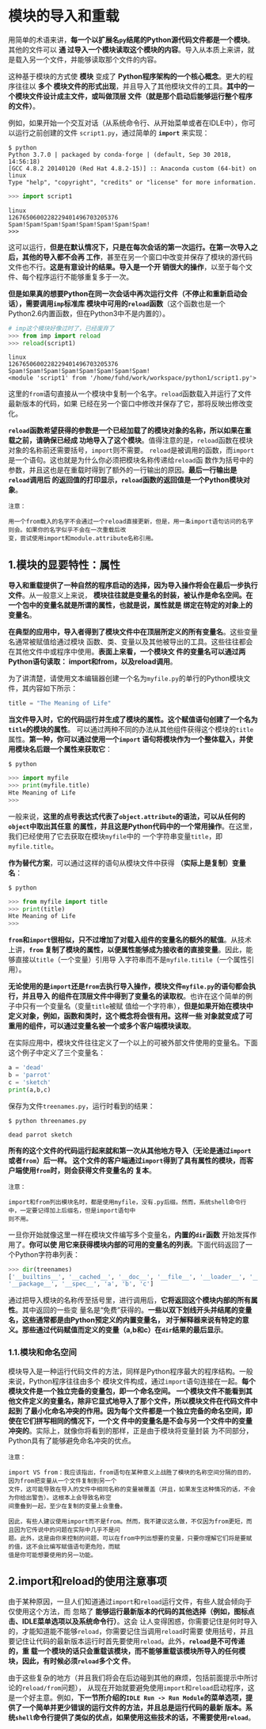 模块的导入和重载
================================================================================
用简单的术语来讲，**每一个以扩展名`py`结尾的Python源代码文件都是一个模块**。其他的文件可以 **通
过导入一个模块读取这个模块的内容**。导入从本质上来讲，就是载入另一个文件，并能够读取那个文件的内容。

这种基于模块的方式使 **模块** 变成了 **Python程序架构的一个核心概念**。更大的程序往往以 **多个
模块文件的形式出现**，并且导入了其他模块文件的工具。**其中的一个模块文件设计成主文件，或叫做顶层
文件（就是那个启动后能够运行整个程序的文件）**。

例如，如果开始一个交互对话（从系统命令行、从开始菜单或者在IDLE中），你可以运行之前创建的文件
`script1.py`，通过简单的 **`import`** 来实现：
```shell
$ python
Python 3.7.0 | packaged by conda-forge | (default, Sep 30 2018, 14:56:18)
[GCC 4.8.2 20140120 (Red Hat 4.8.2-15)] :: Anaconda custom (64-bit) on linux
Type "help", "copyright", "credits" or "license" for more information.
```
```python
>>> import script1
```
```
linux
1267650600228229401496703205376
Spam!Spam!Spam!Spam!Spam!Spam!Spam!Spam!
>>>
```
这可以运行，**但是在默认情况下，只是在每次会话的第一次运行。在第一次导入之后，其他的导入都不会再
工作**，甚至在另一个窗口中改变并保存了模块的源代码文件也不行。**这是有意设计的结果。导入是一个开
销很大的操作**，以至于每个文件、每个程序运行不能够重复多于一次。

**但是如果真的想要Python在同一次会话中再次运行文件（不停止和重新启动会话），需要调用`imp`标准库
模块中可用的`reload`函数**（这个函数也是一个Python2.6内置函数，但在Python3中不是内置的）。
```python
# imp这个模块好像过时了，已经废弃了
>>> from imp import reload
>>> reload(script1)
```
```
linux
1267650600228229401496703205376
Spam!Spam!Spam!Spam!Spam!Spam!Spam!Spam!
<module 'script1' from '/home/fuhd/work/workspace/python1/script1.py'>
```
这里的`from`语句直接从一个模块中复制一个名字。`reload`函数载入并运行了文件最新版本的代码，如果
已经在另一个窗口中修改并保存了它，那将反映出修改变化。

**`reload`函数希望获得的参数是一个已经加载了的模块对象的名称，所以如果在重载之前，请确保已经成
功地导入了这个模块**。值得注意的是，`reload`函数在模块对象的名称前还需要括号，`import`则不需要。
`reload`是被调用的函数，而`import`是一个语句。这也就是为什么你必须把模块名称传递给`reload`函
数作为括号中的参数，并且这也是在重载时得到了额外的一行输出的原因。**最后一行输出是`reload`调用后
的返回值的打印显示，`reload`函数的返回值是一个Python模块对象**。
```
注意：

用一个from载入的名字不会通过一个reload直接更新，但是，用一条import语句访问的名字则会。如果你的名字似乎不会在一次重载后改
变，尝试使用import和module.attribute名称引用。
```

## 1.模块的显要特性：属性
**导入和重载提供了一种自然的程序启动的选择，因为导入操作将会在最后一步执行文件**。从一般意义上来说，
**模块往往就是变量名的封装，被认作是命名空间。在一个包中的变量名就是所谓的属性，也就是说，属性就是
绑定在特定的对象上的变量名**。

**在典型的应用中，导入者得到了模块文件中在顶层所定义的所有变量名**。这些变量名通常被赋值给通过模块
函数、类、变量以及其他被导出的工具。这些往往都会在其他文件中或程序中使用。**表面上来看，一个模块文
件的变量名可以通过两Python语句读取： import和from，以及reload调用**。

为了讲清楚，请使用文本编辑器创建一个名为`myfile.py`的单行的Python模块文件，其内容如下所示：
```python
title = "The Meaning of Life"
```
**当文件导入时，它的代码运行并生成了模块的属性。这个赋值语句创建了一个名为`title`的模块的属性**。
可以通过两种不同的办法从其他组件获得这个模块的`title`属性。**第一种，你可以通过使用一个`import`
语句将模块作为一个整体载入，并使用模块名后跟一个属性来获取它**：
```shell
$ python
```
```python
>>> import myfile
>>> print(myfile.title)
Hte Meaning of Life
>>>
```
一般来说，**这里的点号表达式代表了`object.attribute`的语法，可以从任何的`object`中取出其任意
的属性，并且这是Python代码中的一个常用操作**。在这里，我们已经使用了它去获取在模块`myfile`中的
一个字符串变量`title`，即`myfile.title`。

**作为替代方案**，可以通过这样的语句从模块文件中获得 **（实际上是复制）变量名**：
```shell
$ python
```
```python
>>> from myfile import title
>>> print(title)
Hte Meaning of Life
>>>
```
**`from`和`import`很相似，只不过增加了对载入组件的变量名的额外的赋值**。从技术上讲，**`from`
复制了模块的属性，以便属性能够成为接收者的直接变量**。因此，能够直接以`title`（一个变量）引用导
入字符串而不是`myfile.titile`（一个属性引用）。

**无论使用的是`import`还是`from`去执行导入操作，模块文件`myfile.py`的语句都会执行，并且导入
的组件在顶层文件中得到了变量名的读取权**。也许在这个简单的例子中只有一个变量名（变量`title`被赋
值给一个字符串），**但是如果开始在模块中定义对象，例如，函数和类时，这个概念将会很有用。这样一些
对象就变成了可重用的组件，可以通过变量名被一个或多个客户端模块读取**。

在实际应用中，模块文件往往定义了一个以上的可被外部文件使用的变量名。下面这个例子中定义了三个变量名：
```python
a = 'dead'
b = 'parrot'
c = 'sketch'
print(a,b,c)
```
保存为文件`treenames.py`，运行时看到的结果：
```shell
$ python threenames.py
```
```
dead parrot sketch
```
**所有的这个文件的代码运行起来就和第一次从其他地方导入（无论是通过`import`或者`from`）后一样。
这个文件的客户端通过`import`得到了具有属性的模块，而客户端使用`from`时，则会获得文件变量名的
复本**。
```
注意：

import和from列出模块名时，都是使用myfile，没有.py后缀。然而，系统shell命令行中，一定要记得加上后缀名，但是import语句中
则不用。
```
一旦你开始就像这里一样在模块文件编写多个变量名，**内置的`dir`函数** 开始发挥作用了。**你可以使
用它来获得模块内部的可用的变量名的列表**。下面代码返回了一个Python字符串列表：
```python
>>> dir(treenames)
['__builtins__', '__cached__', '__doc__', '__file__', '__loader__', '__name__',
'__package__', '__spec__', 'a', 'b', 'c']
```
通过把导入模块的名称传至括号里，进行调用后，**它将返回这个模块内部的所有属性**。其中返回的一些变
量名是“免费”获得的。**一些以双下划线开头并结尾的变量名，这些通常都是由Python预定义的内置变量名，
对于解释器来说有特定的意义。那些通过代码赋值而定义的变量（a,b和c）在`dir`结果的最后显示**。

### 1.1.模块和命名空间
模块导入是一种运行代码文件的方法，同样是Python程序最大的程序结构。一般来说，Python程序往往由多个
模块文件构成，通过`import`语句连接在一起。**每个模块文件是一个独立完备的变量包，即一个命名空间。
一个模块文件不能看到其他文件定义的变量名，除非它显式地导入了那个文件，所以模块文件在代码文件中起到
了最小化命名冲突的作用。因为每个文件都是一个独立完备的命名空间，即使在它们拼写相同的情况下，一个文
件中的变量名是不会与另一个文件中的变量冲突的**。实际上，就像你将看到的那样，正是由于模块将变量封装
为不同部分，Python具有了能够避免命名冲突的优点。
```
注意：

import VS from：我应该指出，from语句在某种意义上战胜了模块的名称空间分隔的目的，因为from把变量从一个文件复制到另一个
文件，这可能导致在导入的文件中相同名称的变量被覆盖（并且，如果发生这种情况的话，不会为你给出警告）。这根本上会导致名称空
间重叠到一起，至少在复制的变量上会重叠。

因此，有些人建议使用import而不是from。然而，我不建议这么做，不仅因为from更短，而且因为它传说中的问题在实际中几乎不是问
题。此外，这是由你来控制的问题，可以在from中列出想要的变量，只要你理解它们将是要赋的值，这不会比编写赋值语句更危险，而赋
值是你可能想要使用的另一功能。
```

## 2.import和reload的使用注意事项
由于某种原因，一旦人们知道通过`import`和`reload`运行文件，有些人就会倾向于仅使用这个方法，而
忽略了 **能够运行最新版本的代码的其他选择（例如，图标点击、IDLE菜单选项以及系统命令行）**。这会
让人变得困惑，你需要记住是何时导入的，才能知道能不能够`reload`，你需要记住当调用`reload`时需要
使用括号，并且要记住让代码的最新版本运行时首先要使用`reload`。此外，**`reload`是不可传递的，重
载一个模块的话只会重载该模块，而不能够重载该模块所导入的任何模块，因此，有时候必须`reload`多个文
件**。

由于这些复杂的地方（并且我们将会在后边碰到其他的麻烦，包括前面提示中所讨论的`reload/from`问题），
从现在开始就要避免使用`import`和`reload`启动程序，这是一个好主意。例如，**下一节所介绍的`IDLE
Run -> Run Module`的菜单选项，提供了一个简单并更少错误的运行文件的方法，并且总是运行代码的最新
版本。系统`shell`命令行提供了类似的优点，如果使用这些技术的话，不需要使用`reload`**。
